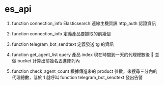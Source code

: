 # es_api

1. function connection_info
   Elasticsearch 連線主機資訊
   http_auth 認證資訊

2. function connection_info
   定義產品要抓取的前幾個

3. function telegram_bot_sendtext
   定義發送 tg 的資訊

4. function get_agent_list
   query 產品 index 現在時間到一天的代理總數後  並做 bucket 計算出前幾名丟進陣列內

5. function check_agent_count
   根據傳進來的 product 參數，來搜尋三分內的代理總數，低於 1 就呼叫 function telegram_bot_sendtext 發出告警
